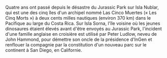 Quatre ans ont passé depuis le désastre du Jurassic Park sur Isla Nublar, qui est une des cinq îles d'un archipel nommé Las Cinco Muertes (« Les Cinq Morts ») à deux cents milles nautiques (environ 370 km) dans le Pacifique au large du Costa Rica. Sur Isla Sorna, l'île voisine où les jeunes dinosaures étaient élevés avant d'être envoyés au Jurassic Park, l'incident d'une famille anglaise en croisière est utilisé par Peter Ludlow, neveu de John Hammond, pour démettre son oncle de la présidence d'InGen et renflouer la compagnie par la constitution d'un nouveau parc sur le continent à San Diego, en Californie.